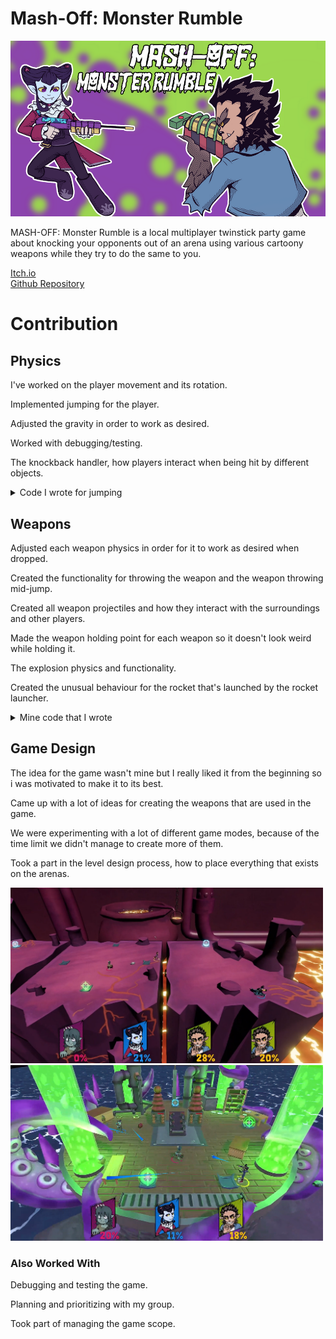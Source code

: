 # Mash-Off: Monster Rumble
![image](https://github.com/Pirat1001/Portfolio/blob/main/Images/mash-off-monsterrumble_logo.png)  

MASH-OFF: Monster Rumble is a local multiplayer twinstick party game about knocking your opponents out of an arena using various cartoony weapons while they try to do the same to you.  

[Itch.io](https://yrgo-game-creator.itch.io/mash-off-monster-rumble)  
[Github Repository](https://github.com/LadyRonja/ArenaEject)  

# Contribution
## Physics
I've worked on the player movement and its rotation.  

Implemented jumping for the player.  

Adjusted the gravity in order to work as desired.  

Worked with debugging/testing.  

The knockback handler, how players interact when being hit by different objects.  

<details>
  <summary>Code I wrote for jumping</summary>

  ```csharp
      using UnityEngine;
      using UnityEngine.InputSystem;
      
      [RequireComponent(typeof(GroundChecker))]
      [RequireComponent(typeof(Rigidbody))]
      public class Jump : MonoBehaviour
      {
          [HideInInspector] public bool appropriatlySpawned = false;
          private Rigidbody rb;
          private GroundChecker groundChecker; // TODO: Make independant
      
          [SerializeField] private float jumpForce = 6f;
          [SerializeField] private float jumpAmount = 1;
          public bool CanJump { get => GetCanJump();  }
          public bool CanMultiJump { get => GetCanMultiJump(); }
          public bool CanCoyoteJump { get => GetCanCoyoteJump(); }
          private float jumpCounter = 0;
      
          private void Awake()
          {
              rb = GetComponent<Rigidbody>();
              groundChecker = GetComponent<GroundChecker>();
          }
      
          private void Update()
          {
              JumpCounterResetCheck();
          }
      
          private bool GetCanJump()
          {
              // Check if the player is on the ground or if they've reached the maximum jumps
              if (groundChecker.IsGrounded)
              {
                  return true;
              }
              else
              {
                  return false; 
              }
          }
      
          private bool GetCanMultiJump()
          {
              if (groundChecker.IsGrounded) { return false; }
              if (jumpAmount < 2) { return false; }
              if (jumpCounter < jumpAmount) { return false; }
              return true;
          }
      
          private bool GetCanCoyoteJump()
          {
              if (jumpCounter != 0) { return false; }
              return true;
          }
      
          private void OnLeftTrigger(InputValue value)
          {
              float input = value.Get<float>();
              if(input > 0.5) { 
                  OnSouthButtonDown(value);
              }
          }
      
          private void OnLeftBumperDown(InputValue value)
          {
              OnSouthButtonDown(value);
          }
      
          private void OnSouthButtonDown(InputValue value)
          {
              if (StaticStats.gameOver) return;
              if (CanJump)
              {
                  AttemptJump();
              }
              else if (CanMultiJump)
              {
                  AttemptDoubleJump();
              }
              else if(CanCoyoteJump)
              {
                  ExecuteJump((Vector3.up + transform.forward).normalized);
              }
          }
      
          private void AttemptJump()
          {
              if (!groundChecker.IsGrounded)
                  return;
      
              ExecuteJump(Vector3.up);
          }
      
          private void AttemptDoubleJump()
          {
              if (groundChecker.IsGrounded)
                  return;
      
              Vector3 jumpDirection = (Vector3.up + rb.velocity.normalized).normalized;
      
              ExecuteJump(jumpDirection);
          }
      
          private void ExecuteJump(Vector3 jumpDirection)
          {
              // Increment jump counter
              jumpCounter++;
      
              // Perform jump
              rb.velocity = jumpDirection * jumpForce;
          }
      
          private void JumpCounterResetCheck()
          {
              if (jumpCounter == 0) { return; }
              if (rb.velocity.y > 0) { return; }
      
              if (groundChecker.IsGrounded) { 
                  jumpCounter = 0; 
              }
          }
      }
```
</details>

## Weapons
Adjusted each weapon physics in order for it to work as desired when dropped.  

Created the functionality for throwing the weapon and the weapon throwing mid-jump.  

Created all weapon projectiles and how they interact with the surroundings and other players.  

Made the weapon holding point for each weapon so it doesn't look weird while holding it.  

The explosion physics and functionality.  

Created the unusual behaviour for the rocket that's launched by the rocket launcher.  

<details>
  <summary>Mine code that I wrote</summary>

  ```csharp
  using UnityEngine;

  public class Grenade : Ammo
  {
      [SerializeField] protected bool explodeOnImpact = false;
      [SerializeField] protected float explodeTime = 1.5f;
      [SerializeField] protected float explosionDelay = 10f;
      [SerializeField] protected float proximityDistance = 6f;
      [SerializeField] protected GameObject explosionPrefab;
      public Collider triggerCollider;
      public LayerMask freezingGroundLayer;
  
      protected override void Start()
      {
          rb = GetComponent<Rigidbody>();
          rb.velocity = moveDir * moveSpeed;
      }
  
      private void Update()
      {
          if (rb.isKinematic)
          {
              Collider[] colliders = Physics.OverlapSphere(transform.position, proximityDistance);
              foreach (Collider collider in colliders)
              {
                  if (collider.gameObject.CompareTag("Player"))
                  {
                      float distance = Vector3.Distance(transform.position, collider.transform.position);
                      if (distance <= proximityDistance)
                      {
                          Explode();
                          break; 
                      }
                  }
              }
          }
      }
  
      private void OnCollisionEnter(Collision other)
      {
          if (other.gameObject.TryGetComponent<KnockBackHandler>(out KnockBackHandler hit))
          {   
              // apply knockback if moving fast enough
              if (rb.velocity.sqrMagnitude > 2f)
              {
                  Vector3 dir = rb.velocity.normalized;
                  dir.y = 0;
                  hit.GetKnockedBack(dir, knockbackForce, true);
              }
          }
          else
          {
              rb.velocity = Vector3.zero;
              rb.isKinematic = true;
  
              transform.up = other.contacts[0].normal;
  
              DelayExplosion();
          }
  
          if (!explodeOnImpact) return;
  
          if (other.gameObject.CompareTag("KillPlane") || other.gameObject.CompareTag("Ground")) return;
      }
  
      private void DelayExplosion()
      {
          this.Invoke(nameof(Explode), explosionDelay);
      }
  
      private void Explode()
      {
          this.CancelInvoke();
  
          if(explosionPrefab == null)
          {
              Destroy(gameObject);
              Debug.Log("NOEXPLOSION");
              return;
          }
  
          GameObject explosionObj = Instantiate(explosionPrefab, transform.position, Quaternion.identity);
          Destroy(gameObject);
      }
  
      private void OnDrawGizmosSelected()
      {
          Gizmos.color = Color.red;
          Gizmos.DrawWireSphere(transform.position, proximityDistance);
      }
  }


  ```
</details>

## Game Design
The idea for the game wasn't mine but I really liked it from the beginning so i was motivated to make it to its best.  

Came up with a lot of ideas for creating the weapons that are used in the game.  

We were experimenting with a lot of different game modes, because of the time limit we didn't manage to create more of them.  

Took a part in the level design process, how to place everything that exists on the arenas.  

<img src="https://github.com/Pirat1001/Portfolio/blob/main/Images/lavaArena.png" width="500"/> <img src="https://github.com/Pirat1001/Portfolio/blob/main/Images/zombieArena.png" width="500"/>


### Also Worked With
Debugging and testing the game.

Planning and prioritizing with my group.

Took part of managing the game scope.
